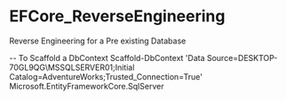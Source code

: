 # EFCore_ReverseEngineering
Reverse Engineering for a Pre existing Database

-- To Scaffold a DbContext
Scaffold-DbContext 'Data Source=DESKTOP-70GL9QG\MSSQLSERVER01;Initial Catalog=AdventureWorks;Trusted_Connection=True' Microsoft.EntityFrameworkCore.SqlServer
